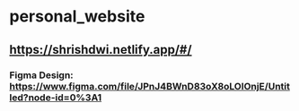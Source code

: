 # personal_website

## https://shrishdwi.netlify.app/#/

### Figma Design: https://www.figma.com/file/JPnJ4BWnD83oX8oLOlOnjE/Untitled?node-id=0%3A1
